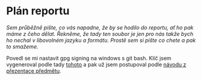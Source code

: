 # Plán reportu
*Sem průběžně pište, co vás napadne, že by se hodilo do reportu, ať ho pak máme z čeho dělat. Řekněme, že tady ten soubor je jen pro nás takže bych ho nechal v libovolném jazyku a formátu. Prostě sem si pište co chete a pak to smažeme.*

Povedl se mi nastavit gpg signing na windows s git bash. Klíč jsem vygeneroval podle tady [tohoto](https://docs.github.com/en/authentication/managing-commit-signature-verification/generating-a-new-gpg-key) a pak už jsem postupoval podle [návodu z přezentace předmětu](https://docs.github.com/en/authentication/managing-commit-signature-verification/signing-commits).
